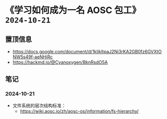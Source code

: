 # 《学习如何成为一名 AOSC 包工》 `2024-10-21`

## 置顶信息

- https://docs.google.com/document/d/1klikltpaJ2Ni3rKA2GB0fz6GVXtONW5s49f-aeNHiRc
- https://hackmd.io/@Cyanoxygen/BknRsdO5A

## 笔记

### 2024-10-21

- 文件系统的层次结构标准：
  - https://wiki.aosc.io/zh/aosc-os/information/fs-hierarchy/

